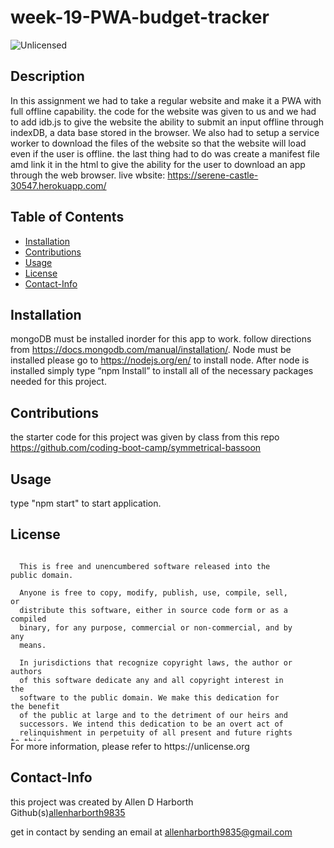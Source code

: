 # week-19-PWA-budget-tracker
<img src="https://img.shields.io/badge/license-Unlicensed-blue" alt="Unlicensed">   

## Description
In this assignment we had to take a regular website and make it a PWA with full offline capability. the code for the website was given to us and we had to add idb.js to give the website the ability to submit an input offline through indexDB, a data base stored in the browser. We also had to setup a service worker to download the files of the website so that the website will load even if the user is offline. the last thing had to do was create a manifest file amd link it in the html to give the ability for the user to download an app through the web browser. 
live wbsite: https://serene-castle-30547.herokuapp.com/

## Table of Contents
  * [Installation](#installation)
  * [Contributions](#contributions)
  * [Usage](#usage)
  * [License](#license)
  * [Contact-Info](#contact-info)

## Installation  

mongoDB must be installed inorder for this app to work. follow directions from https://docs.mongodb.com/manual/installation/.
Node must be installed please go to https://nodejs.org/en/ to install node.
After node is installed simply type “npm Install” to install all of the necessary packages needed for this project.

## Contributions

the starter code for this project was given by class from this repo https://github.com/coding-boot-camp/symmetrical-bassoon

## Usage

type "npm start" to start application. 

## License
  <div style="height:300px; width:90%; overflow:auto;">

      This is free and unencumbered software released into the public domain.
    
      Anyone is free to copy, modify, publish, use, compile, sell, or
      distribute this software, either in source code form or as a compiled
      binary, for any purpose, commercial or non-commercial, and by any
      means.
      
      In jurisdictions that recognize copyright laws, the author or authors
      of this software dedicate any and all copyright interest in the
      software to the public domain. We make this dedication for the benefit
      of the public at large and to the detriment of our heirs and
      successors. We intend this dedication to be an overt act of
      relinquishment in perpetuity of all present and future rights to this
      software under copyright law.
      
      THE SOFTWARE IS PROVIDED "AS IS", WITHOUT WARRANTY OF ANY KIND,
      EXPRESS OR IMPLIED, INCLUDING BUT NOT LIMITED TO THE WARRANTIES OF
      MERCHANTABILITY, FITNESS FOR A PARTICULAR PURPOSE AND NONINFRINGEMENT.
      IN NO EVENT SHALL THE AUTHORS BE LIABLE FOR ANY CLAIM, DAMAGES OR
      OTHER LIABILITY, WHETHER IN AN ACTION OF CONTRACT, TORT OR OTHERWISE,
      ARISING FROM, OUT OF OR IN CONNECTION WITH THE SOFTWARE OR THE USE OR
      OTHER DEALINGS IN THE SOFTWARE.
  </div>
For more information, please refer to https://unlicense.org

## Contact-Info
this project was created by Allen D Harborth  
Github(s)[allenharborth9835](https://github.com/allenharborth9835)

get in contact by sending an email at allenharborth9835@gmail.com
